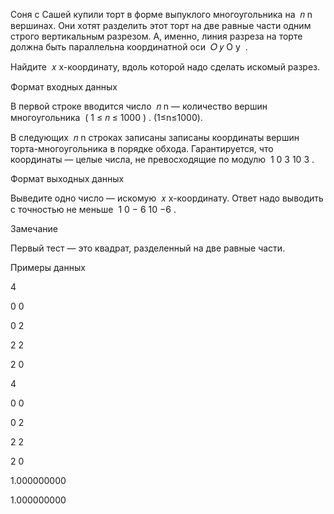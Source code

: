 Соня с Сашей купили торт в форме выпуклого многоугольника на ﻿
𝑛
n﻿ вершинах. Они хотят разделить этот торт на две равные части одним строго вертикальным разрезом. А, именно, линия разреза на торте должна быть параллельна координатной оси ﻿
𝑂
𝑦
O 
y
​
 ﻿.

Найдите ﻿
𝑥
x﻿-координату, вдоль которой надо сделать искомый разрез.



Формат входных данных

В первой строке вводится число ﻿
𝑛
n﻿ — количество вершин многоугольника ﻿
(
1
≤
𝑛
≤
1000
)
.
(1≤n≤1000).﻿

В следующих ﻿
𝑛
n﻿ строках записаны записаны координаты вершин торта-многоугольника в порядке обхода. Гарантируется, что координаты — целые числа, не превосходящие по модулю ﻿
1
0
3
10 
3
 ﻿.



Формат выходных данных

Выведите одно число — искомую ﻿
𝑥
x﻿-координату. Ответ надо выводить с точностью не меньше ﻿
1
0
−
6
10 
−6
 ﻿.



Замечание 

Первый тест — это квадрат, разделенный на две равные части.

Примеры данных

4

0  0

0  2

2  2

2  0

4

0  0

0  2

2  2

2  0

1.000000000

1.000000000

